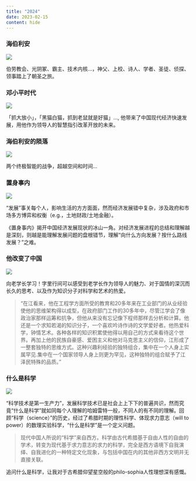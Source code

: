 ```yaml
---
title: "2024"
date: 2023-02-15
content: hide
---
```



### 海伯利安

![](2024-2-15-14-15.png#center-small)

伯劳教会、光阴冢、霸主、技术内核...，神父、上校、诗人、学者、圣徒、侦探、领事踏上了朝圣之旅。


### 邓小平时代

![](2024-04-28.png#center-small)

「抓大放小」，「黑猫白猫，抓到老鼠就是好猫」..., 他带来了中国现代经济快速发展，用他作为领导人的智慧指引改革开放的未来。

### 海伯利安的陨落

![](2024-05-02.png#center-small)

两个终极智能的战争，超越空间和时间...

### 置身事内

![](2024-06-30.png#center-small)

“发展”事关每个人，影响生活的方方面面，然而经济发展错中复杂，涉及政府和市场多方博弈和权衡（e.g.，土地财政/土地金融）。

《置身事内》揭开中国经济发展现状的冰山一角。对经济发展进程的总结和理解越是深刻，则越是能理解发展问题的盘根错节，理解“向什么方向发展？按什么路线发展？”之难。

### 他改变了中国

![](2024-08-30.png#center-small)

向老学长学习！字里行间可以感受到老学长作为领导人的魅力、对于国情的深沉而长久的思考、以及作为知识分子对科学和艺术的热爱。

> “在江看来，他在工程学方面所受的教育和20多年来在工业部门的从业经验使他的思维架构得以成型，在政府部门工作的30多年中，尽管江学会了像政治家那样运筹和抗争，但他从来没有忘记像下程师那样去分析和计算。他还是一个求知若渴的知识分子，一个喜欢吟诗作诗的文学爱好者。他热爱科学，钟情艺术。各种各样的知识积累使他得以用自己的方式来看待这个世界。再加上他的民族自豪感、爱困主义和他对马克思主义的信仰，江形成了一整套独特的思维方式。这种兴趣利经验的独特组合，集中在一个人身上实属罕见.集中在一个国家领导人身上则更为罕见，这种独特的组合赋予了江泽民特殊的品质。”


### 什么是科学

![](2024-09-10.png#center-small)

“科学技术是第一生产力”，发展科学技术已是社会上上下下的普遍共识，然而究竟“什么是科学”就如同每个人理解的哈姆雷特一般，不同人的有不同的理解。回顾“科学（science）”的历史，经过了希腊时期的理性科学、体现求力意志（will to power）的数理实验科学，“什么是科学”是一个定义问题。

> 现代中国人所说的“科学”来自西方。科学由古代希腊基于自由人性的自由的学术，转变为现代基于求力意志的求力的科学，完全是西方语境下自我演绎、自我进化的一种特定文化现象，与包括中国在内的其他非西方文明并无直接关联。

追问什么是科学，让我对于古希腊仰望星空般的philo-sophia人性理想深有感慨。